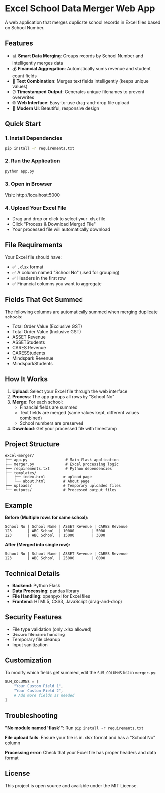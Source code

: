 # Excel School Data Merger Web App

A web application that merges duplicate school records in Excel files based on School Number.

## Features

- 📊 **Smart Data Merging**: Groups records by School Number and intelligently merges data
- 💰 **Financial Aggregation**: Automatically sums revenue and student count fields
- 📝 **Text Combination**: Merges text fields intelligently (keeps unique values)
- ⏰ **Timestamped Output**: Generates unique filenames to prevent overwrites
- 🌐 **Web Interface**: Easy-to-use drag-and-drop file upload
- 🎨 **Modern UI**: Beautiful, responsive design

## Quick Start

### 1. Install Dependencies

```bash
pip install -r requirements.txt
```

### 2. Run the Application

```bash
python app.py
```

### 3. Open in Browser

Visit: http://localhost:5000

### 4. Upload Your Excel File

- Drag and drop or click to select your .xlsx file
- Click "Process & Download Merged File"
- Your processed file will automatically download

## File Requirements

Your Excel file should have:
- ✅ `.xlsx` format
- ✅ A column named "School No" (used for grouping)
- ✅ Headers in the first row
- ✅ Financial columns you want to aggregate

## Fields That Get Summed

The following columns are automatically summed when merging duplicate schools:

- Total Order Value (Exclusive GST)
- Total Order Value (Inclusive GST)
- ASSET Revenue
- ASSETStudents
- CARES Revenue
- CARESStudents
- Mindspark Revenue
- MindsparkStudents

## How It Works

1. **Upload**: Select your Excel file through the web interface
2. **Process**: The app groups all rows by "School No"
3. **Merge**: For each school:
   - Financial fields are summed
   - Text fields are merged (same values kept, different values combined)
   - School numbers are preserved
4. **Download**: Get your processed file with timestamp

## Project Structure

```
excel-merger/
├── app.py                 # Main Flask application
├── merger.py              # Excel processing logic
├── requirements.txt       # Python dependencies
├── templates/
│   ├── index.html        # Upload page
│   └── about.html        # About page
├── uploads/              # Temporary uploaded files
└── outputs/              # Processed output files
```

## Example

**Before (Multiple rows for same school):**
```
School No | School Name | ASSET Revenue | CARES Revenue
123       | ABC School  | 10000        | 5000
123       | ABC School  | 15000        | 3000
```

**After (Merged into single row):**
```
School No | School Name | ASSET Revenue | CARES Revenue
123       | ABC School  | 25000        | 8000
```

## Technical Details

- **Backend**: Python Flask
- **Data Processing**: pandas library
- **File Handling**: openpyxl for Excel files
- **Frontend**: HTML5, CSS3, JavaScript (drag-and-drop)

## Security Features

- File type validation (only .xlsx allowed)
- Secure filename handling
- Temporary file cleanup
- Input sanitization

## Customization

To modify which fields get summed, edit the `SUM_COLUMNS` list in `merger.py`:

```python
SUM_COLUMNS = [
    "Your Custom Field 1",
    "Your Custom Field 2",
    # Add more fields as needed
]
```

## Troubleshooting

**"No module named 'flask'"**: Run `pip install -r requirements.txt`

**File upload fails**: Ensure your file is in .xlsx format and has a "School No" column

**Processing error**: Check that your Excel file has proper headers and data format

## License

This project is open source and available under the MIT License.
